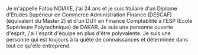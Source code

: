 
Je m'appelle Fatou NDIAYE, j'ai 24 ans et je suis titulaire d'un Diplome d'Etudes Supérieur en Commerce Administration Finance (DESCAF) (équivalent du Master 2) et d'un DUT en Finance Comptabilité à l'ESP (Ecole Supérieure Polytechnique) de DAKAR. Je suis une personne ouverte d'esprit, j'ai l'esprit d'équipe en plus d'être polyvalente. Je suis une personne qui est toujours à la quête de connaissances et déterminée dans tout ce qu'elle entreprend.
